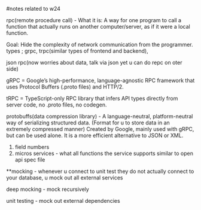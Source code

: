 #notes related to w24

rpc(remote procedure call) - 
What it is: A way for one program to call a function that actually runs on another computer/server, as if it were a local function.

Goal: Hide the complexity of network communication from the programmer.
types ; grpc, trpc(similar types of frontend and backend),

 json rpc(now worries about data, talk via json yet u can do repc on oter side)

gRPC = Google’s high-performance, language-agnostic RPC framework that uses Protocol Buffers (.proto files) and HTTP/2.

tRPC = TypeScript-only RPC library that infers API types directly from server code, no .proto files, no codegen.


protobuffs(data compression library) - A language-neutral, platform-neutral way of serializing structured data.
(Format for u to store data in an extremely compressed manner)
Created by Google, mainly used with gRPC, but can be used alone.
It is a more efficient alternative to JSON or XML.

1) field numbers 
2) micros services - what all functions the service supports
similar to open api spec file 

**mocking  - whenever u connect to unit test they do not actually connect to your database, u mock out all external services

deep mocking - mock recursively 


unit testing - mock out external dependencies 